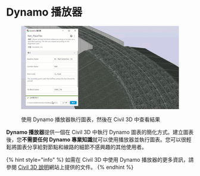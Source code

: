 # Dynamo 播放器

<figure><img src="../.gitbook/assets/Rail_PlaceTies_Player (1).gif" alt=""><figcaption><p>使用 Dynamo 播放器執行圖表，然後在 Civil 3D 中查看結果</p></figcaption></figure>

**Dynamo 播放器**提供一個在 Civil 3D 中執行 Dynamo 圖表的簡化方式。建立圖表後，您**不需要任何 Dynamo 專業知識**就可以使用播放器並執行圖表。您可以很輕鬆將圖表分享給對節點和線路的細節不感興趣的其他使用者。

{% hint style="info" %} 
如需在 Civil 3D 中使用 Dynamo 播放器的更多資訊，請參閱 [Civil 3D 說明](https://help.autodesk.com/view/CIV3D/2025/CHT/?guid=dynamo_player)網站上提供的文件。
{% endhint %}
